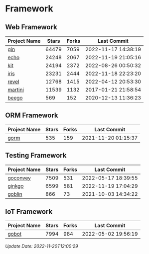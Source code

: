 # Framework

## Web Framework
| Project Name | Stars | Forks | Last Commit |
| ------------ | ----- | ----- | ----------- |
| [gin](https://github.com/gin-gonic/gin) | 64479 | 7059 | 2022-11-17 14:38:19 |
| [echo](https://github.com/labstack/echo) | 24248 | 2067 | 2022-11-19 21:05:16 |
| [kit](https://github.com/go-kit/kit) | 24194 | 2372 | 2022-08-26 00:50:32 |
| [iris](https://github.com/kataras/iris) | 23231 | 2444 | 2022-11-18 22:23:20 |
| [revel](https://github.com/revel/revel) | 12768 | 1415 | 2022-04-12 20:53:30 |
| [martini](https://github.com/go-martini/martini) | 11539 | 1132 | 2017-01-21 21:58:54 |
| [beego](https://github.com/astaxie/beego) | 569 | 152 | 2020-12-13 11:36:23 |

## ORM Framework
| Project Name | Stars | Forks | Last Commit |
| ------------ | ----- | ----- | ----------- |
| [gorm](https://github.com/jinzhu/gorm) | 535 | 159 | 2021-11-20 01:15:37 |

## Testing Framework
| Project Name | Stars | Forks | Last Commit |
| ------------ | ----- | ----- | ----------- |
| [goconvey](https://github.com/smartystreets/goconvey) | 7509 | 531 | 2022-05-17 18:39:55 |
| [ginkgo](https://github.com/onsi/ginkgo) | 6599 | 581 | 2022-11-19 17:04:29 |
| [goblin](https://github.com/franela/goblin) | 866 | 73 | 2021-10-03 14:34:22 |

## IoT Framework
| Project Name | Stars | Forks | Last Commit |
| ------------ | ----- | ----- | ----------- |
| [gobot](https://github.com/hybridgroup/gobot) | 7994 | 984 | 2022-05-02 19:56:19 |

*Update Date: 2022-11-20T12:00:29*